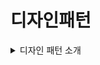 # 디자인패턴

<details>
<summary>디자인 패턴 소개 </summary>
<div markdown="1">

* 디자인 패턴의 의미

  디자인 패턴이랑 프로그램을 설계할 때 발생했던 문제점들을 객체 간의 상호 관계 등을 이용하여 해결할 수 있도록 하나의 `규약` 형태로 만들어 놓은 것

  디자인 패턴은 라이브러리나 프레임워크를 만드는데 기초적인 원리가된다

  `ex.` 1만개의 코드가 있는 하나의 파일에서 문제가 생기면 에러를 찾기가 너무 힘들다

  어떠한 부분의 코드를 수정해야할 때, 그로 인해 수정해야하는 코드들이 수도 없이 늘어난다

  이러한 문제점을 해결하기 위해 나온 것이 `디자인 패턴`이다

    

* 디자인 패턴의 의의
 
    디자인 패턴들을 미리 배워 놓는다면 이걸 기반으로 여러 문제를 해결하는데 있어서 영감을 받을 수 있다

    또 팀원들과 협업할 때 어떤 문제가 나타났을 때 전략 패턴을 사용하는 것을 제안하며 빠른 의사소통이 가능하게 한다

* 디자인 패턴의 종류

  디자인 패턴은 크게 생성패턴, 구조패턴, 행동패턴 3가지로 나눠진다

    * 생성패턴
 
      객체 생성 방법이 들어간 디자인 패턴

      싱글톤, 팩토리, 추상팩토리, 빌더, 프로토타입패턴이 있다



  * 구조패턴

    객체, 클래스 등으로 큰 구조를 만들 때 유연하고 효율적으로 만드는 방법이 들어간 디자인 패턴

    프록시, 어댑터, 브리지, 복합체, 데코레이터, 퍼사드, 플라이웨이트 패턴이 있다

    

  * 행동패턴
 
    객체나 클래스 간의 알고리즘, 책임 할당에 관한 디자인패턴

    이터레이터, 옵저버, 전략, 책임연쇄, 커맨드, 중재자, 메멘토, 상태, 템플릿메서드, 비지터 패턴이 있다

</div>
</details>
    

  
